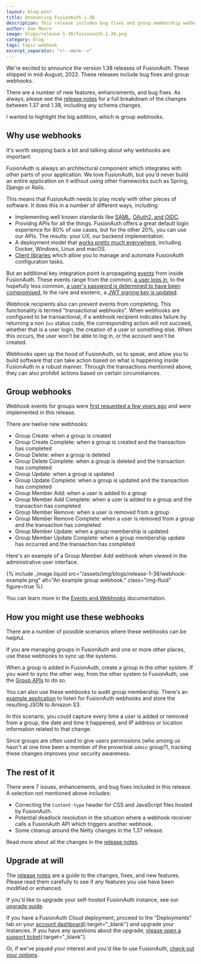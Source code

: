 ```yaml
---
layout: blog-post
title: Announcing FusionAuth 1.38
description: This release includes bug fixes and group membership webhooks
author: Dan Moore
image: blogs/release-1-38/fusionauth-1-38.png
category: blog
tags: topic-webhook
excerpt_separator: "<!--more-->"
---
```


We're excited to announce the version 1.38 releases of FusionAuth. These shipped in mid-August, 2022. These releases include bug fixes and group webhooks.

<!--more-->

There are a number of new features, enhancements, and bug fixes. As always, please see the [release notes](/docs/v1/tech/release-notes#version-1-38-1) for a full breakdown of the changes between 1.37 and 1.38, including any schema changes. 

I wanted to highlight the big addition, which is group webhooks.

## Why use webhooks

It's worth stepping back a bit and talking about why webhooks are important.

FusionAuth is always an architectural component which integrates with other parts of your application. We love FusionAuth, but you'd never build an entire application on it without using other frameworks such as Spring, Django or Rails.

This means that FusionAuth needs to play nicely with other pieces of software. It does this in a number of different ways, including:

* Implementing well known standards like [SAML](/docs/v1/tech/samlv2/), [OAuth2, and OIDC](/docs/v1/tech/oauth/).
* Providng APIs for all the things. FusionAuth offers a great default login experience for 80% of use cases, but for the other 20%, you can use our APIs. The results: your UX, our backend implementation.
* A deployment model that [works pretty much everywhere](/docs/v1/tech/installation-guide/), including Docker, Windows, Linux and macOS.
* [Client libraries](/docs/v1/tech/client-libraries/) which allow you to manage and automate FusionAuth configuration tasks.

But an additional key integration point is propagating [events](/docs/v1/tech/events-webhooks/) from inside FusionAuth. These events range from the common, [a user logs in](/docs/v1/tech/events-webhooks/events/user-login-success), to the hopefully less common, [a user's password is determined to have been compromised](/docs/v1/tech/events-webhooks/events/user-password-breach), to the rare and esoteric, a [JWT signing key is updated](/docs/v1/tech/events-webhooks/events/jwt-public-key-update).

Webhook recipients also can prevent events from completing. This functionality is termed "transactional webhooks". When webhooks are configured to be transactional, if a webhook recipient indicates failure by returning a non `2xx` status code, the corresponding action will not succeed, whether that is a user login, the creation of a user or something else. When this occurs, the user won't be able to log in, or the account won't be created.

Webhooks open up the hood of FusionAuth, so to speak, and allow you to build software that can take action based on what is happening inside FusionAuth in a robust manner. Through the transactions mentioned above, they can also prohibit actions based on certain circumstances.

## Group webhooks

Webhook events for groups were [first requested a few years ago](https://github.com/FusionAuth/fusionauth-issues/issues/633) and were implemented in this release.

There are twelve new webhooks:

* Group Create: when a group is created
* Group Create Complete: when a group is created and the transaction has completed
* Group Delete: when a group is deleted
* Group Delete Complete: when a group is deleted and the transaction has completed
* Group Update: when a group is updated
* Group Update Complete: when a group is updated and the transaction has completed
* Group Member Add: when a user is added to a group
* Group Member Add Complete: when a user is added to a group and the transaction has completed
* Group Member Remove: when a user is removed from a group
* Group Member Remove Complete: when a user is removed from a group and the transaction has completed
* Group Member Update: when a group membership is updated
* Group Member Update Complete: when a group membership update has occurred and the transaction has completed

Here's an example of a Group Member Add webhook when viewed in the administrative user interface.

{% include _image.liquid src="/assets/img/blogs/release-1-38/webhook-example.png" alt="An example group webhook." class="img-fluid" figure=true %}

You can learn more in the [Events and Webhooks](/docs/v1/tech/events-webhooks/events/) documentation.

## How you might use these webhooks

There are a number of possible scenarios where these webhooks can be helpful.

If you are managing groups in FusionAuth and one or more other places, use these webhooks to sync up the systems.

When a group is added in FusionAuth, create a group in the other system. If you want to sync the other way, from the other system to FusionAuth, use the [Group APIs](/docs/v1/tech/apis/groups) to do so.

You can also use these wehbooks to audit group membership. There's an [example application](https://github.com/FusionAuth/fusionauth-example-lambda-webhook) to listen for FusionAuth webhooks and store the resulting JSON to Amazon S3. 

In this scenario, you could capture every time a user is added or removed from a group, the date and time it happened, and IP address or location information related to that change.

Since groups are often used to give users permissions (who among us hasn't at one time been a member of the proverbial `admin` group?), tracking these changes improves your security awareness.

## The rest of it

There were 7 issues, enhancements, and bug fixes included in this release. A selection not mentioned above includes:

* Correcting the `Content-type` header for CSS and JavaScript files hosted by FusionAuth.
* Potential deadlock resolution in the situation where a webhook receiver calls a FusionAuth API which triggers another webhook.
* Some cleanup around the Netty changes in the 1.37 release.

Read more about all the changes in the [release notes](/docs/v1/tech/release-notes#version-1-38-1).

## Upgrade at will

The [release notes](/docs/v1/tech/release-notes#version-1-38-1) are a guide to the changes, fixes, and new features. Please read them carefully to see if any features you use have been modified or enhanced.

If you'd like to upgrade your self-hosted FusionAuth instance, see our [upgrade guide](/docs/v1/tech/admin-guide/upgrade). 

If you have a FusionAuth Cloud deployment, proceed to the "Deployments" tab on your [account dashboard](https://account.fusionauth.io/account/deployment/){:target="_blank"} and upgrade your instances. If you have any questions about the upgrade, [please open a support ticket](https://account.fusionauth.io/account/support/){:target="_blank"}.

Or, if we've piqued your interest and you'd like to use FusionAuth, [check out your options](/pricing).
